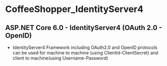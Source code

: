 # CoffeeShopper_IdentityServer4
## ASP.NET Core 6.0 - IdentityServer4 (OAuth 2.0 - OpenID)

- IdentityServer4 Framework including OAuth2.0 and OpenID protocols can be used for machine to machine (using ClientId-ClientSecret) and client to machine(using Username-Password)

